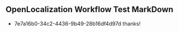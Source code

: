 ## OpenLocalization Workflow Test MarkDown
* 7e7a16b0-34c2-4436-9b49-28b16df4d97d thanks!

<!--HONumber=Aug16_HO5-->


